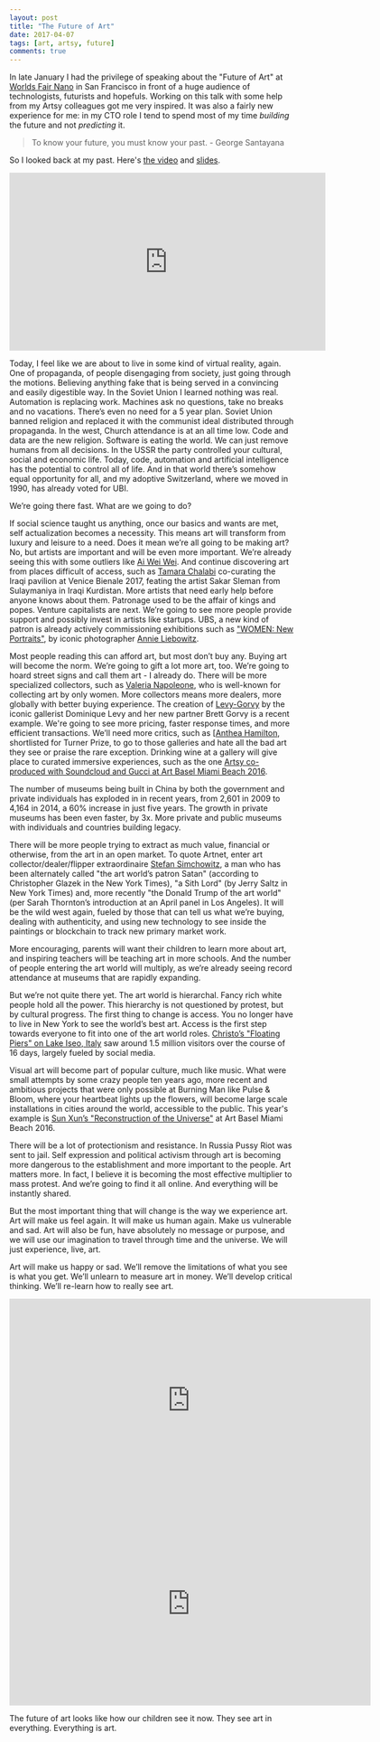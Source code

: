 ```yaml
---
layout: post
title: "The Future of Art"
date: 2017-04-07
tags: [art, artsy, future]
comments: true
---
```

In late January I had the privilege of speaking about the "Future of Art" at [Worlds Fair Nano](http://www.worldsfairusa.com/nano/sf) in San Francisco in front of a huge audience of technologists, futurists and hopefuls. Working on this talk with some help from my Artsy colleagues got me very inspired. It was also a fairly new experience for me: in my CTO role I tend to spend most of my time _building_ the future and not _predicting_ it.

> To know your future, you must know your past. - George Santayana

So I looked back at my past. Here's [the video](https://www.youtube.com/watch?v=CEkJLhA1R0w) and [slides](https://www.slideshare.net/dblockdotorg/the-future-of-art-worlds-fair-nano).

<iframe width="560" height="315" src="https://www.youtube.com/embed/CEkJLhA1R0w?ecver=1" frameborder="0" allowfullscreen></iframe><br>

Today, I feel like we are about to live in some kind of virtual reality, again. One of propaganda, of people disengaging from society, just going through the motions. Believing anything fake that is being served in a convincing and easily digestible way. In the Soviet Union I learned nothing was real. Automation is replacing work. Machines ask no questions, take no breaks and no vacations. There’s even no need for a 5 year plan. Soviet Union banned religion and replaced it with the communist ideal distributed through propaganda. In the west, Church attendance is at an all time low. Code and data are the new religion. Software is eating the world. We can just remove humans from all decisions. In the USSR the party controlled your cultural, social and economic life. Today, code, automation and artificial intelligence has the potential to control all of life. And in that world there’s somehow equal opportunity for all, and my adoptive Switzerland, where we moved in 1990, has already voted for UBI.

We’re going there fast. What are we going to do?

If social science taught us anything, once our basics and wants are met, self actualization becomes a necessity. This means art will transform from luxury and leisure to a need. Does it mean we’re all going to be making art? No, but artists are important and will be even more important. We’re already seeing this with some outliers like [Ai Wei Wei](https://www.artsy.net/artist/ai-weiwei). And continue discovering art from places difficult of access, such as [Tamara Chalabi](https://www.artforum.com/news/id=60870) co-curating the Iraqi pavilion at Venice Bienale 2017, feating the artist Sakar Sleman from Sulaymaniya in Iraqi Kurdistan. More artists that need early help before anyone knows about them. Patronage used to be the affair of kings and popes. Venture capitalists are next. We’re going to see more people provide support and possibly invest in artists like startups. UBS, a new kind of patron is already actively commissioning exhibitions such as ["WOMEN: New Portraits"](https://www.ubs.com/microsites/annie-leibovitz/en/exhibition.html), by iconic photographer [Annie Liebowitz](https://www.artsy.net/artist/annie-leibovitz).

Most people reading this can afford art, but most don’t buy any. Buying art will become the norm. We’re going to gift a lot more art, too. We’re going to hoard street signs and call them art - I already do. There will be more specialized collectors, such as [Valeria Napoleone](https://www.theguardian.com/artanddesign/2010/oct/17/valeria-napoleone-female-art-collector), who is well-known for collecting art by only women. More collectors means more dealers, more globally with better buying experience. The creation of [Levy-Gorvy](https://www.artsy.net/levy-gorvy) by the iconic gallerist Dominique Levy and her new partner Brett Gorvy is a recent example. We're going to see more pricing, faster response times, and more efficient transactions. We’ll need more critics, such as [[Anthea Hamilton](https://www.artsy.net/sculpturecenter/article/ben-whine-congratulations-to-anthea-hamilton), shortlisted for Turner Prize, to go to those galleries and hate all the bad art they see or praise the rare exception. Drinking wine at a gallery will give place to curated immersive experiences, such as the one [Artsy co-produced with Soundcloud and Gucci at Art Basel Miami Beach 2016](http://observer.com/2016/12/artsy-gucci-and-soundcloud-team-up-for-a-trippy-night-at-the-faena-dome).

The number of museums being built in China by both the government and private individuals has exploded in in recent years, from 2,601 in 2009 to 4,164 in 2014, a 60% increase in just five years. The growth in private museums has been even faster, by 3x. More private and public museums with individuals and countries building legacy.

There will be more people trying to extract as much value, financial or otherwise, from the art in an open market. To quote Artnet, enter art collector/dealer/flipper extraordinaire [Stefan Simchowitz](https://www.simcosclub.com), a man who has been alternately called "the art world’s patron Satan" (according to Christopher Glazek in the New York Times), "a Sith Lord" (by Jerry Saltz in New York Times) and, more recently "the Donald Trump of the art world" (per Sarah Thornton’s introduction at an April panel in Los Angeles). It will be the wild west again, fueled by those that can tell us what we’re buying, dealing with authenticity, and using new technology to see inside the paintings or blockchain to track new primary market work.

More encouraging, parents will want their children to learn more about art, and inspiring teachers will be teaching art in more schools. And the number of people entering the art world will multiply, as we’re already seeing record attendance at museums that are rapidly expanding.

But we’re not quite there yet. The art world is hierarchal. Fancy rich white people hold all the power. This hierarchy is not questioned by protest, but by cultural progress. The first thing to change is access. You no longer have to live in New York to see the world’s best art. Access is the first step towards everyone to fit into one of the art world roles. [Christo’s "Floating Piers" on Lake Iseo, Italy](https://www.artsy.net/2016-year-in-art) saw around 1.5 million visitors over the course of 16 days, largely fueled by social media.

Visual art will become part of popular culture, much like music. What were small attempts by some crazy people ten years ago, more recent and ambitious projects that were only possible at Burning Man like Pulse & Bloom, where your heartbeat lights up the flowers, will become large scale installations in cities around the world, accessible to the public. This year's example is [Sun Xun’s "Reconstruction of the Universe"](http://www.telegraph.co.uk/luxury/art/sun-xuns-reconstruction-universe-audemars-piguet-art-commission) at Art Basel Miami Beach 2016.

There will be a lot of protectionism and resistance. In Russia Pussy Riot was sent to jail. Self expression and political activism through art is becoming more dangerous to the establishment and more important to the people. Art matters more. In fact, I believe it is becoming the most effective multiplier to mass protest. And we’re going to find it all online. And everything will be instantly shared.

But the most important thing that will change is the way we experience art. Art will make us feel again. It will make us human again. Make us vulnerable and sad. Art will also be fun, have absolutely no message or purpose, and we will use our imagination to travel through time and the universe. We will just experience, live, art.

Art will make us happy or sad. We’ll remove the limitations of what you see is what you get. We’ll unlearn to measure art in money. We’ll develop critical thinking. We’ll re-learn how to really see art.

<iframe width="640" height="360" src="https://www.youtube.com/embed/-Nt1pYQYcVA" frameborder="0" allowfullscreen></iframe><br>
<iframe width="640" height="360" src="https://www.youtube.com/embed/MQ3f_Vo5n_0" frameborder="0" allowfullscreen></iframe><br>

The future of art looks like how our children see it now. They see art in everything. Everything is art.
